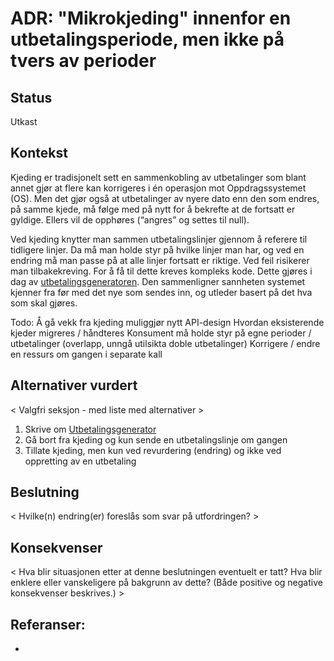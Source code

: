 # ADR: "Mikrokjeding" innenfor en utbetalingsperiode, men ikke på tvers av perioder

## Status

Utkast

## Kontekst

Kjeding er tradisjonelt sett en sammenkobling av utbetalinger som blant annet gjør at flere kan korrigeres i én operasjon mot Oppdragssystemet (OS). Men det gjør også at utbetalinger av nyere dato enn den som endres, på samme kjede, må følge med på nytt for å bekrefte at de fortsatt er gyldige. Ellers vil de opphøres (“angres” og settes til null).

Ved kjeding knytter man sammen utbetalingslinjer gjennom å referere til tidligere linjer. Da må man holde styr på hvilke linjer man har, og ved en endring må man passe på at alle linjer fortsatt er riktige. Ved feil risikerer man tilbakekreving. For å få til dette kreves kompleks kode. Dette gjøres i dag av [utbetalingsgeneratoren](https://github.com/navikt/utsjekk/blob/main/src/main/kotlin/no/nav/utsjekk/iverksetting/utbetalingsoppdrag/Utbetalingsgenerator.kt). Den sammenligner sannheten systemet kjenner fra før med det nye som sendes inn, og utleder basert på det hva som skal gjøres.


Todo:
Å gå vekk fra kjeding muliggjør nytt API-design
Hvordan eksisterende kjeder migreres / håndteres
Konsument må holde styr på egne perioder / utbetalinger (overlapp, unngå utilsikta doble utbetalinger)
Korrigere / endre en ressurs om gangen i separate kall


## Alternativer vurdert

< Valgfri seksjon - med liste med alternativer >

1. Skrive om [Utbetalingsgenerator](https://github.com/navikt/utsjekk/blob/main/src/main/kotlin/no/nav/utsjekk/iverksetting/utbetalingsoppdrag/Utbetalingsgenerator.kt)
2. Gå bort fra kjeding og kun sende en utbetalingslinje om gangen
3. Tillate kjeding, men kun ved revurdering (endring) og ikke ved oppretting av en utbetaling


## Beslutning

< Hvilke(n) endring(er) foreslås som svar på utfordringen? >

## Konsekvenser

< Hva blir situasjonen etter at denne beslutningen eventuelt er tatt? Hva blir enklere eller vanskeligere på bakgrunn av dette? (Både positive og negative konsekvenser beskrives.) >

## Referanser:

-